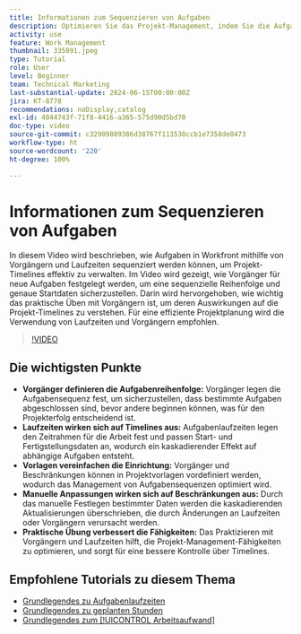 ```yaml
---
title: Informationen zum Sequenzieren von Aufgaben
description: Optimieren Sie das Projekt-Management, indem Sie die Aufgabenreihenfolge mit Vorgängern definieren, Timelines anhand von Laufzeiten festlegen, Sequenzen mithilfe von Vorlagen vereinfachen, manuelle Beschränkungen vermeiden und Fähigkeiten durch praktisches Üben verfeinern.
activity: use
feature: Work Management
thumbnail: 335091.jpeg
type: Tutorial
role: User
level: Beginner
team: Technical Marketing
last-substantial-update: 2024-06-15T00:00:00Z
jira: KT-8778
recommendations: noDisplay,catalog
exl-id: 4044743f-71f8-4416-a365-575d90d5bd70
doc-type: video
source-git-commit: c32909809386d30767f113530ccb1e7358de0473
workflow-type: ht
source-wordcount: '220'
ht-degree: 100%

---
```


# Informationen zum Sequenzieren von Aufgaben

In diesem Video wird beschrieben, wie Aufgaben in Workfront mithilfe von Vorgängern und Laufzeiten sequenziert werden können, um Projekt-Timelines effektiv zu verwalten.
Im Video wird gezeigt, wie Vorgänger für neue Aufgaben festgelegt werden, um eine sequenzielle Reihenfolge und genaue Startdaten sicherzustellen.
Darin wird hervorgehoben, wie wichtig das praktische Üben mit Vorgängern ist, um deren Auswirkungen auf die Projekt-Timelines zu verstehen. Für eine effiziente Projektplanung wird die Verwendung von Laufzeiten und Vorgängern empfohlen.


>[!VIDEO](https://video.tv.adobe.com/v/3447329/?quality=12&learn=on&enablevpops&captions=ger)

## Die wichtigsten Punkte

* **Vorgänger definieren die Aufgabenreihenfolge:** Vorgänger legen die Aufgabensequenz fest, um sicherzustellen, dass bestimmte Aufgaben abgeschlossen sind, bevor andere beginnen können, was für den Projekterfolg entscheidend ist.
* **Laufzeiten wirken sich auf Timelines aus:** Aufgabenlaufzeiten legen den Zeitrahmen für die Arbeit fest und passen Start- und Fertigstellungsdaten an, wodurch ein kaskadierender Effekt auf abhängige Aufgaben entsteht.
* **Vorlagen vereinfachen die Einrichtung:** Vorgänger und Beschränkungen können in Projektvorlagen vordefiniert werden, wodurch das Management von Aufgabensequenzen optimiert wird.
* **Manuelle Anpassungen wirken sich auf Beschränkungen aus:** Durch das manuelle Festlegen bestimmter Daten werden die kaskadierenden Aktualisierungen überschrieben, die durch Änderungen an Laufzeiten oder Vorgängern verursacht werden.
* **Praktische Übung verbessert die Fähigkeiten:** Das Praktizieren mit Vorgängern und Laufzeiten hilft, die Projekt-Management-Fähigkeiten zu optimieren, und sorgt für eine bessere Kontrolle über Timelines.

## Empfohlene Tutorials zu diesem Thema

* [Grundlegendes zu Aufgabenlaufzeiten](/help/manage-work/tasks/understand-task-durations.md)
* [Grundlegendes zu geplanten Stunden](/help/manage-work/tasks/understand-planned-hours.md)
* [Grundlegendes zum [!UICONTROL Arbeitsaufwand]](/help/manage-work/tasks/understand-work-effort.md)
